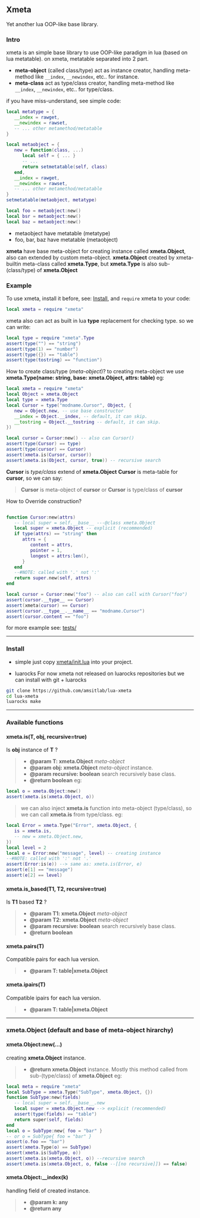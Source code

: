 ## Xmeta
Yet another lua OOP-like base library.


### Intro
xmeta is an simple base library to use OOP-like paradigm in lua (based on lua metatable).
on xmeta, metatable separated into 2 part.

- __meta-object__ (called class/type) act as instance creator, handling meta-method like `__index`, `__newindex`, etc.. for instance.
- __meta-class__ act as type/class creator, handling meta-method like `__index`, `__newindex`, etc.. for type/class.

if you have miss-understand, see simple code:
```lua
local metatype = {
   __index = rawget,
   __newindex = rawset,
   -- ... other metamethod/metatable
}

local metaobject = {
   new = function(class, ...)
      local self = { ... }
      -- ...
      return setmetatable(self, class)
   end,
   __index = rawget,
   __newindex = rawset,
   -- ... other metamethod/metatable
}
setmetatable(metaobject, metatype)

local foo = metaobject:new()
local bsr = metaobject:new()
local baz = metaobject:new()

```
- metaobject have metatable (metatype)
- foo, bar, baz have metatable (metaobject)

__xmeta__ have base meta-object for creating instance called __xmeta.Object__, also can extended by custom meta-object.
__xmeta.Object__ created by xmeta-builtin meta-class called __xmeta.Type__, but __xmeta.Type__ is also sub-(class/type) of __xmeta.Object__

### Example
To use xmeta, install it before, see: [Install](#Install), and `require` xmeta to your code:
```lua
local xmeta = require "xmeta"
```

xmeta also can act as built in lua __type__ replacement for checking type.
so we can write:
```lua
local type = require "xmeta".Type
assert(type("") == "string")
assert(type(1) == "number")
assert(type({}) == "table")
assert(type(tostring) == "function")

```

How to create class/type (_meta-object_)?
to creating meta-object we use __xmeta.Type(name: string, base: xmeta.Object, attrs: table)__
eg:
```lua
local xmeta = require "xmeta"
local Object = xmeta.Object
local type = xmeta.Type
local Cursor = type("modname.Cursor", Object, {
   new = Object.new, -- use base constructor
   __index = Object.__index, -- default, it can skip.
   __tostring = Object.__tostring -- default, it can skip.
})

local cursor = Cursor:new() -- also can Cursor()
assert(type(Cursor) == type)
assert(type(cursor) == Cursor)
assert(xmeta.is(Cursor, cursor))
assert(xmeta.is(Object, cursor, true)) -- recursive search
```
**Cursor** is _type/class_ extend of **xmeta.Object**
**Cursor** is meta-table for **cursor**, so we can say:
 > **Cursor** is meta-object of **cursor**
or
 > **Cursor** is type/class of **cursor**


How to Override construction?
```lua

function Cursor:new(attrs)
   -- local super = self.__base__ ---@class xmeta.Object
   local super = xmeta.Object -- explicit (recommended)
   if type(attrs) == "string" then
      attrs = {
         content = attrs,
         pointer = 1,
         longest = attrs:len(),
      }
   end
   --#NOTE: called with '.' not ':'
   return super.new(self, attrs)
end

local cursor = Cursor:new("foo") -- also can call with Cursor("foo")
assert(cursor.__type__ == Cursor)
assert(xmeta(cursor) == Cursor)
assert(cursor.__type__.__name__ == "modname.Cursor")
assert(cursor.content == "foo")

```
for more example see: [tests/](tests/)

--------------------


### Install
- simple
just copy [xmeta/init.lua](xmeta/init.lua) into your project.

- luarocks
For now xmeta not released on luarocks repositories
but we can install with git + luarocks

```sh
git clone https://github.com/amsitlab/lua-xmeta
cd lua-xmeta
luarocks make
```

--------------------
### Available functions
#### xmeta.is(T, obj, recursive=true)
Is **obj** instance of **T** ?
  >- **@param T: xmeta.Object** _meta-object_
  >- **@param obj: xmeta.Object** _meta-object_ instance.
  >- **@param recursive: boolean** search recursively base class.
  >- **@return boolean**
  >eg:
  ```lua
  local o = xmeta.Object:new()
  assert(xmeta.is(xmeta.Object, o))
  ```
  >we can also inject **xmeta.is** function into meta-object (type/class),
  >so we can call **xmeta.is** from type/class.
  >eg:
  ```lua
  local Error = xmeta.Type("Error", xmeta.Object, {
     is = xmeta.is,
     -- new = xmeta.Object.new,
  })
  local level = 2
  local e = Error:new("message", level) -- creating instance
  --#NOTE: called with ':' not '.'
  assert(Error:is(e)) --> same as: xmeta.is(Error, e)
  assert(e[1] == "message")
  assert(e[2] == level)
  ```


#### xmeta.is_based(T1, T2, recursive=true)
Is **T1** based **T2** ?
  >- **@param T1: xmeta.Object** _meta-object_
  >- **@param T2: xmeta.Object** _meta-object_
  >- **@param recursive: boolean** search recursively base class.
  >- **@return boolean**

#### xmeta.pairs(T)
Compatible pairs for each lua version.
  >- **@param T: table|xmeta.Object**

#### xmeta.ipairs(T)
Compatible ipairs for each lua version.
  >- **@param T: table|xmeta.Object**

---------------

### xmeta.Object (default and base of meta-object hirarchy)
#### xmeta.Object:new(...)
creating **xmeta.Object** instance.
  >- **@return xmeta.Object** instance.
  Mostly this method called from sub-(type/class) of **xmeta.Object**
  eg:
  ```lua
  local meta = require "xmeta"
  local SubType = xmeta.Type("SubType", xmeta.Object, {})
  function SubType:new(fields)
     -- local super = self.__base__.new
     local super = xmeta.Object.new --> explicit (recommended)
     assert(type(fields) == "table")
     return super(self, fields)
  end
  local o = SubType:new{ foo = "bar" }
  -- or o = SubType{ foo = "bar" }
  assert(o.foo == "bar")
  assert(xmeta.Type(o) == SubType)
  assert(xmeta.is(SubType, o))
  assert(xmeta.is(xmeta.Object, o)) --recursive search
  assert(xmeta.is(xmeta.Object, o, false --[[no recursive]]) == false)

  ```

#### xmeta.Object:__index(k)
handling field of created instance.
  >- **@param k: any**
  >- **@return any**


